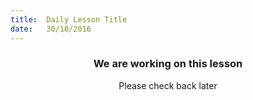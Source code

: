 ```yaml
---
title:  Daily Lesson Title
date:   30/10/2016
---
```


### <center>We are working on this lesson</center> 

 <center>Please check back later</center>